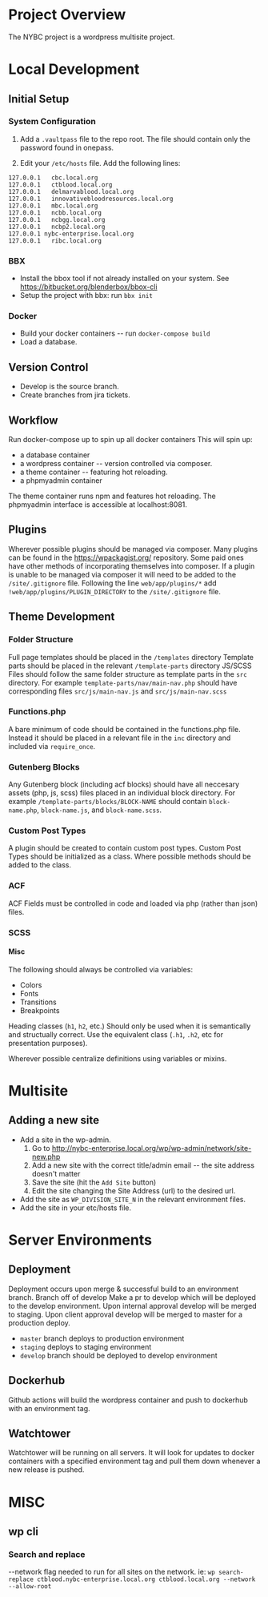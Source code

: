 # Project Overview
The NYBC project is a wordpress multisite project.


# Local Development

## Initial Setup

### System Configuration
1. Add a `.vaultpass` file to the repo root. The file should contain only the password found in onepass.


2. Edit your `/etc/hosts` file.
   Add the following lines:
```
127.0.0.1	cbc.local.org
127.0.0.1	ctblood.local.org
127.0.0.1	delmarvablood.local.org
127.0.0.1	innovativebloodresources.local.org
127.0.0.1	mbc.local.org
127.0.0.1	ncbb.local.org
127.0.0.1	ncbgg.local.org
127.0.0.1	ncbp2.local.org
127.0.0.1 nybc-enterprise.local.org
127.0.0.1	ribc.local.org
```

### BBX
- Install the bbox tool if not already installed on your system. See https://bitbucket.org/blenderbox/bbox-cli
- Setup the project with bbx: run `bbx init`

### Docker
- Build your docker containers -- run `docker-compose build`
- Load a database.


## Version Control
- Develop is the source branch.
- Create branches from jira tickets.


## Workflow
Run docker-compose up to spin up all docker containers
This will spin up:
- a database container
- a wordpress container -- version controlled via composer.
- a theme container -- featuring hot reloading.
- a phpmyadmin container

The theme container runs npm and features hot reloading.
The phpmyadmin interface is accessible at localhost:8081.


## Plugins
Wherever possible plugins should be managed via composer.
Many plugins can be found in the https://wpackagist.org/ repository.
Some paid ones have other methods of incorporating themselves into composer.
If a plugin is unable to be managed via composer it will need to be added to the `/site/.gitignore` file.
Following the line `web/app/plugins/*` add `!web/app/plugins/PLUGIN_DIRECTORY` to the `/site/.gitignore` file.


## Theme Development

### Folder Structure
Full page templates should be placed in the `/templates` directory
Template parts should be placed in the relevant `/template-parts` directory
JS/SCSS Files should follow the same folder structure as template parts in the `src` directory.
For example `template-parts/nav/main-nav.php` should have corresponding files `src/js/main-nav.js` and `src/js/main-nav.scss`

### Functions.php
A bare minimum of code should be contained in the functions.php file. Instead it should be placed in a relevant file in the `inc` directory and included via `require_once`.


### Gutenberg Blocks
Any Gutenberg block (including acf blocks) should have all neccesary assets (php, js, scss) files placed in an individual block directory. For example `/template-parts/blocks/BLOCK-NAME` should contain `block-name.php`, `block-name.js`, and `block-name.scss`.

### Custom Post Types
A plugin should be created to contain custom post types.
Custom Post Types should be initialized as a class. Where possible methods should be added to the class.

### ACF
ACF Fields must be controlled in code and loaded via php (rather than json) files.

### SCSS
#### Misc
The following should always be controlled via variables:
- Colors
- Fonts
- Transitions
- Breakpoints

Heading classes (`h1`, `h2`, etc.) Should only be used when it is semantically and structually correct. Use the equivalent class (`.h1`, `.h2`, etc for presentation purposes).

Wherever possible centralize definitions using variables or mixins.


# Multisite
## Adding a new site
- Add a site in the wp-admin.
  1. Go to http://nybc-enterprise.local.org/wp/wp-admin/network/site-new.php
  2. Add a new site with the correct title/admin email -- the site address doesn't matter
  3. Save the site (hit the `Add Site` button)
  4. Edit the site changing the Site Address (url) to the desired url.
- Add the site as `WP_DIVISION_SITE_N` in the relevant environment files.
- Add the site in your etc/hosts file.

# Server Environments

## Deployment
Deployment occurs upon merge & successful build to an environment branch.
Branch off of develop
Make a pr to develop which will be deployed to the develop environment. Upon internal
approval develop will be merged to staging. Upon client approval develop will be merged to master for a production deploy.

- `master` branch deploys to production environment
- `staging` deploys to staging environment
- `develop` branch should be deployed to develop environment

## Dockerhub
Github actions will build the wordpress container and push to dockerhub with an environment tag.

## Watchtower
Watchtower will be running on all servers. It will look for updates to docker containers with a specified environment tag and pull them down whenever a new release is pushed.


# MISC
## wp cli
### Search and replace
--network flag needed to run for all sites on the network. ie: `wp search-replace ctblood.nybc-enterprise.local.org ctblood.local.org --network --allow-root`
